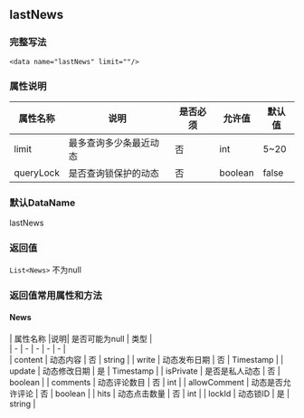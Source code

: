 ## lastNews

### 完整写法
```
<data name="lastNews" limit=""/>
```

### 属性说明
|  属性名称  |说明| 是否必须   | 允许值   | 默认值  |    
|  -  |  -  |  -  |  -  |  -  |
| limit | 最多查询多少条最近动态   | 否   | int| 5~20 |
| queryLock | 是否查询锁保护的动态   | 否   | boolean| false |

### 默认DataName
lastNews

### 返回值
`List<News>` 不为null

### 返回值常用属性和方法

#### News
|  属性名称  |说明| 是否可能为null   | 类型  |    
|  -  |  -  |  -  |  -  |  -  |      
|  content  |  动态内容  |  否  | string  | 
|  write  | 动态发布日期  |  否  | Timestamp  |
|  update  | 动态修改日期  |  是  | Timestamp  |
|  isPrivate  | 是否是私人动态  |  否  | boolean  |
|  comments  | 动态评论数目 |  否  | int  |
|  allowComment  | 动态是否允许评论 |  否  | boolean  |
|  hits  | 动态点击数量 |  否  | int  |
|  lockId  | 动态锁ID |  是  | string  |
